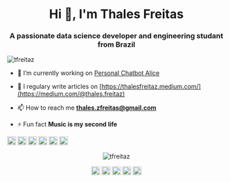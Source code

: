 <h1 align="center">Hi 👋, I'm Thales Freitas</h1>
<h3 align="center">A passionate data science developer and engineering studant from Brazil</h3>
<p align="left"> <img src="https://komarev.com/ghpvc/?username=tfreitaz" alt="tfreitaz" /> </p>

- 🔭 I’m currently working on [Personal Chatbot Alice](https://github.com/TFreitaz/Personal-Chatbot-Alice)

- 📝 I regulary write articles on [https://thalesfreitaz.medium.com/](https://medium.com/@thales.freitaz)

- 📫 How to reach me **thales.zfreitas@gmail.com**

- ⚡ Fun fact **Music is my second life**

<p align="left"><img src="https://devicons.github.io/devicon/devicon.git/icons/javascript/javascript-original.svg" alt="javascript" width="20" height="20"/> <img src="https://devicons.github.io/devicon/devicon.git/icons/mongodb/mongodb-original-wordmark.svg" alt="mongodb" width="20" height="20"/> <img src="https://devicons.github.io/devicon/devicon.git/icons/mysql/mysql-original-wordmark.svg" alt="mysql" width="20" height="20"/> <img src="https://devicons.github.io/devicon/devicon.git/icons/postgresql/postgresql-original-wordmark.svg" alt="postgresql" width="20" height="20"/> <img src="https://devicons.github.io/devicon/devicon.git/icons/python/python-original-wordmark.svg" alt="python" width="20" height="20"/> <img src="https://cdn.jsdelivr.net/npm/simple-icons@3.1.0/icons/flutter.svg" alt="flutter" width="20" height="20"/></p><p align="center"> <img src="https://github-readme-stats.vercel.app/api?username=tfreitaz&show_icons=true" alt="tfreitaz" /> </p>

<p align="center">
<a href="https://linkedin.com/in/thales-zfreitas" target="blank"><img align="center" src="https://cdn.jsdelivr.net/npm/simple-icons@3.0.1/icons/linkedin.svg" alt="thales-zfreitas" height="20" width="20" /></a>
<a href="https://kaggle.com/thalesfreitaz" target="blank"><img align="center" src="https://cdn.jsdelivr.net/npm/simple-icons@3.0.1/icons/kaggle.svg" alt="thalesfreitaz" height="20" width="20" /></a>
<a href="https://fb.com/thales.freitaz" target="blank"><img align="center" src="https://cdn.jsdelivr.net/npm/simple-icons@3.0.1/icons/facebook.svg" alt="thales.freitaz" height="20" width="20" /></a>
<a href="https://instagram.com/thales.freitaz" target="blank"><img align="center" src="https://cdn.jsdelivr.net/npm/simple-icons@3.0.1/icons/instagram.svg" alt="thales.freitaz" height="20" width="20" /></a>
<a href="https://medium.com/@thales.freitaz" target="blank"><img align="center" src="https://cdn.jsdelivr.net/npm/simple-icons@3.0.1/icons/medium.svg" alt="@thales.freitaz" height="20" width="20" /></a>
</p>
